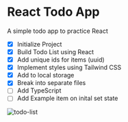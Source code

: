 # React Todo App

A simple todo app to practice React

- [x] Initialize Project
- [x] Build Todo List using React
- [x] Add unique ids for items (uuid)
- [x] Implement styles using Tailwind CSS
- [x] Add to local storage
- [x] Break into separate files
- [ ] Add TypeScript
- [ ] Add Example item on inital set state

![todo-list](https://user-images.githubusercontent.com/6706495/154816802-b83725b9-3051-4ab3-aea0-e17be243b729.jpg)

